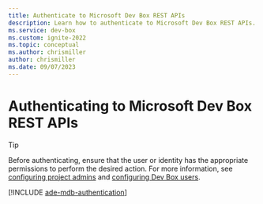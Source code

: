 ```yaml
---
title: Authenticate to Microsoft Dev Box REST APIs
description: Learn how to authenticate to Microsoft Dev Box REST APIs.
ms.service: dev-box
ms.custom: ignite-2022
ms.topic: conceptual
ms.author: chrismiller
author: chrismiller
ms.date: 09/07/2023
---
```

# Authenticating to Microsoft Dev Box REST APIs

> [!TIP]
> Before authenticating, ensure that the user or identity has the appropriate permissions to perform the desired action. For more information, see [configuring project admins](./how-to-project-admin.md) and [configuring Dev Box users](./how-to-dev-box-user.md).

[!INCLUDE [ade-mdb-authentication](../../includes/ade-mdb-common-components/ade-mdb-authentication.md)]